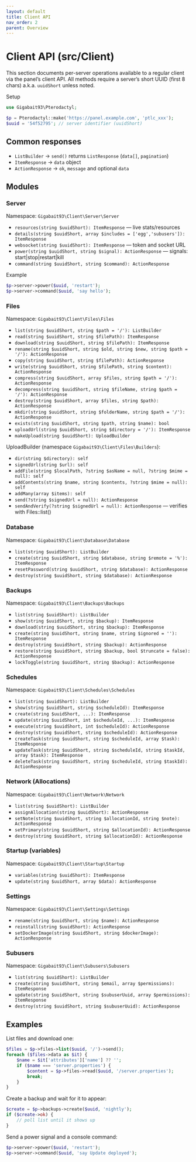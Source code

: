 ```yaml
---
layout: default
title: Client API
nav_order: 2
parent: Overview
---
```


# Client API (src/Client)

This section documents per-server operations available to a regular client via the panel’s client API. All methods require a server’s short UUID (first 8 chars) a.k.a. `uuidShort` unless noted.

Setup

```php
use Gigabait93\Pterodactyl;

$p = Pterodactyl::make('https://panel.example.com', 'ptlc_xxx');
$uuid = '54f52795'; // server identifier (uuidShort)
```

## Common responses

- `ListBuilder` → `send()` returns `ListResponse` (`data[]`, `pagination`)
- `ItemResponse` → `data` object
- `ActionResponse` → `ok`, `message` and optional `data`

## Modules

### Server

Namespace: `Gigabait93\Client\Server\Server`

- `resources(string $uuidShort): ItemResponse` — live stats/resources
- `details(string $uuidShort, array $includes = ['egg','subusers']): ItemResponse`
- `websocket(string $uuidShort): ItemResponse` — token and socket URL
- `power(string $uuidShort, string $signal): ActionResponse` — signals: start|stop|restart|kill
- `command(string $uuidShort, string $command): ActionResponse`

Example

```php
$p->server->power($uuid, 'restart');
$p->server->command($uuid, 'say hello');
```

### Files

Namespace: `Gigabait93\Client\Files\Files`

- `list(string $uuidShort, string $path = '/'): ListBuilder`
- `read(string $uuidShort, string $filePath): ItemResponse`
- `download(string $uuidShort, string $filePath): ItemResponse`
- `rename(string $uuidShort, string $old, string $new, string $path = '/'): ActionResponse`
- `copy(string $uuidShort, string $filePath): ActionResponse`
- `write(string $uuidShort, string $filePath, string $content): ActionResponse`
- `compress(string $uuidShort, array $files, string $path = '/'): ActionResponse`
- `decompress(string $uuidShort, string $fileName, string $path = '/'): ActionResponse`
- `destroy(string $uuidShort, array $files, string $path): ActionResponse`
- `mkdir(string $uuidShort, string $folderName, string $path = '/'): ActionResponse`
- `exists(string $uuidShort, string $path, string $name): bool`
- `uploadUrl(string $uuidShort, string $directory = '/'): ItemResponse`
- `makeUpload(string $uuidShort): UploadBuilder`

UploadBuilder (namespace `Gigabait93\Client\Files\Builders`):

- `dir(string $directory): self`
- `signedUrl(string $url): self`
- `addFile(string $localPath, ?string $asName = null, ?string $mime = null): self`
- `addContents(string $name, string $contents, ?string $mime = null): self`
- `addMany(array $items): self`
- `send(?string $signedUrl = null): ActionResponse`
- `sendAndVerify(?string $signedUrl = null): ActionResponse` — verifies with Files::list()

### Database

Namespace: `Gigabait93\Client\Database\Database`

- `list(string $uuidShort): ListBuilder`
- `create(string $uuidShort, string $database, string $remote = '%'): ItemResponse`
- `resetPassword(string $uuidShort, string $database): ActionResponse`
- `destroy(string $uuidShort, string $database): ActionResponse`

### Backups

Namespace: `Gigabait93\Client\Backups\Backups`

- `list(string $uuidShort): ListBuilder`
- `show(string $uuidShort, string $backup): ItemResponse`
- `download(string $uuidShort, string $backup): ItemResponse`
- `create(string $uuidShort, string $name, string $ignored = ''): ItemResponse`
- `destroy(string $uuidShort, string $backup): ActionResponse`
- `restore(string $uuidShort, string $backup, bool $truncate = false): ActionResponse`
- `lockToggle(string $uuidShort, string $backup): ActionResponse`

### Schedules

Namespace: `Gigabait93\Client\Schedules\Schedules`

- `list(string $uuidShort): ListBuilder`
- `show(string $uuidShort, string $scheduleId): ItemResponse`
- `create(string $uuidShort, ...): ItemResponse`
- `update(string $uuidShort, int $scheduleId, ...): ItemResponse`
- `execute(string $uuidShort, int $scheduleId): ActionResponse`
- `destroy(string $uuidShort, string $scheduleId): ActionResponse`
- `createTask(string $uuidShort, string $scheduleId, array $task): ItemResponse`
- `updateTask(string $uuidShort, string $scheduleId, string $taskId, array $task): ItemResponse`
- `deleteTask(string $uuidShort, string $scheduleId, string $taskId): ActionResponse`

### Network (Allocations)

Namespace: `Gigabait93\Client\Network\Network`

- `list(string $uuidShort): ListBuilder`
- `assignAllocation(string $uuidShort): ActionResponse`
- `setNote(string $uuidShort, string $allocationId, string $note): ActionResponse`
- `setPrimary(string $uuidShort, string $allocationId): ActionResponse`
- `destroy(string $uuidShort, string $allocationId): ActionResponse`

### Startup (variables)

Namespace: `Gigabait93\Client\Startup\Startup`

- `variables(string $uuidShort): ItemResponse`
- `update(string $uuidShort, array $data): ActionResponse`

### Settings

Namespace: `Gigabait93\Client\Settings\Settings`

- `rename(string $uuidShort, string $name): ActionResponse`
- `reinstall(string $uuidShort): ActionResponse`
- `setDockerImage(string $uuidShort, string $dockerImage): ActionResponse`

### Subusers

Namespace: `Gigabait93\Client\Subusers\Subusers`

- `list(string $uuidShort): ListBuilder`
- `create(string $uuidShort, string $email, array $permissions): ItemResponse`
- `update(string $uuidShort, string $subuserUuid, array $permissions): ItemResponse`
- `destroy(string $uuidShort, string $subuserUuid): ActionResponse`

## Examples

List files and download one:

```php
$files = $p->files->list($uuid, '/')->send();
foreach ($files->data as $it) {
    $name = $it['attributes']['name'] ?? '';
    if ($name === 'server.properties') {
        $content = $p->files->read($uuid, '/server.properties');
        break;
    }
}
```

Create a backup and wait for it to appear:

```php
$create = $p->backups->create($uuid, 'nightly');
if ($create->ok) {
    // poll list until it shows up
}
```

Send a power signal and a console command:

```php
$p->server->power($uuid, 'restart');
$p->server->command($uuid, 'say Update deployed');
```
